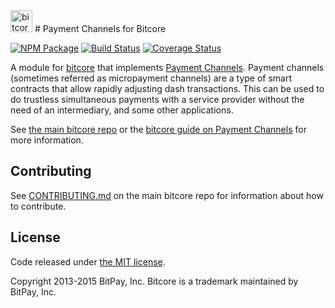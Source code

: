 <img src="http://bitcore.io/css/images/module-channel.png" alt="bitcore payment channels" height="35">
# Payment Channels for Bitcore

[![NPM Package](https://img.shields.io/npm/v/bitcore-channel.svg?style=flat-square)](https://www.npmjs.org/package/bitcore-channel)
[![Build Status](https://img.shields.io/travis/bitpay/bitcore-channel.svg?branch=master&style=flat-square)](https://travis-ci.org/bitpay/bitcore-channel)
[![Coverage Status](https://img.shields.io/coveralls/bitpay/bitcore-channel.svg?style=flat-square)](https://coveralls.io/r/bitpay/bitcore-channel)


A module for [bitcore][bitcore] that implements [Payment Channels][channel]. Payment channels (sometimes referred as micropayment channels) are a type of smart contracts that allow rapidly adjusting dash transactions. This can be used to do trustless simultaneous payments with a service provider without the need of an intermediary, and some other applications.

See [the main bitcore repo][bitcore] or the [bitcore guide on Payment Channels](http://bitcore.io/guide/module/channel/index.html) for more information.

## Contributing

See [CONTRIBUTING.md](https://github.com/bitpay/bitcore/blob/master/CONTRIBUTING.md) on the main bitcore repo for information about how to contribute.

## License

Code released under [the MIT license](https://github.com/bitpay/bitcore/blob/master/LICENSE).

Copyright 2013-2015 BitPay, Inc. Bitcore is a trademark maintained by BitPay, Inc.

[bitcore]: https://github.com/bitpay/bitcore
[channel]: https://bitcoin.org/en/developer-guide#micropayment-channel
